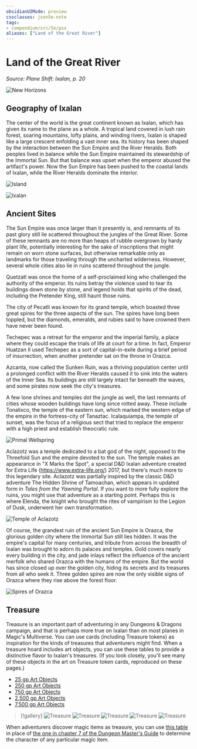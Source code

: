 ```yaml
---
obsidianUIMode: preview
cssclasses: json5e-note
tags:
- compendium/src/5e/psx
aliases: ["Land of the Great River"]
---
```

# Land of the Great River
*Source: Plane Shift: Ixalan, p. 20* 

![New Horizons](https://raw.githubusercontent.com/5etools-mirror-3/5etools-img/main/book/PSX/014.webp#center)

## Geography of Ixalan

The center of the world is the great continent known as Ixalan, which has given its name to the plane as a whole. A tropical land covered in lush rain forest, soaring mountains, lofty plains, and winding rivers, Ixalan is shaped like a large crescent enfolding a vast inner sea. Its history has been shaped by the interaction between the Sun Empire and the River Heralds. Both peoples lived in balance while the Sun Empire maintained its stewardship of the Immortal Sun. But that balance was upset when the emperor abused the artifact's power. Now the Sun Empire has been pushed to the coastal lands of Ixalan, while the River Heralds dominate the interior.

![Island](https://raw.githubusercontent.com/5etools-mirror-3/5etools-img/main/book/PSX/015.webp#center)

![Ixalan](https://raw.githubusercontent.com/5etools-mirror-3/5etools-img/main/book/PSX/016.webp#center)

## Ancient Sites

The Sun Empire was once larger than it presently is, and remnants of its past glory still lie scattered throughout the jungles of the Great River. Some of these remnants are no more than heaps of rubble overgrown by hardy plant life, potentially interesting for the sake of inscriptions that might remain on worn stone surfaces, but otherwise remarkable only as landmarks for those traveling through the uncharted wilderness. However, several whole cities also lie in ruins scattered throughout the jungle.

Quetzatl was once the home of a self-proclaimed king who challenged the authority of the emperor. Its ruins betray the violence used to tear its buildings down stone by stone, and legend holds that spirits of the dead, including the Pretender King, still haunt those ruins.

The city of Pecatli was known for its grand temple, which boasted three great spires for the three aspects of the sun. The spires have long been toppled, but the diamonds, emeralds, and rubies said to have crowned them have never been found.

Techepec was a retreat for the emperor and the imperial family, a place where they could escape the trials of life at court for a time. In fact, Emperor Huatzan II used Techepec as a sort of capital-in-exile during a brief period of insurrection, when another pretender sat on the throne in Orazca.

Azcanta, now called the Sunken Ruin, was a thriving population center until a prolonged conflict with the River Heralds caused it to sink into the waters of the Inner Sea. Its buildings are still largely intact far beneath the waves, and some pirates now seek the city's treasures.

A few lone shrines and temples dot the jungle as well, the last remnants of cities whose wooden buildings have long since rotted away. These include Tonalixco, the temple of the eastern sun, which marked the western edge of the empire in the fortress-city of Tanaztac. Icalaquiampa, the temple of sunset, was the focus of a religious sect that tried to replace the emperor with a high priest and establish theocratic rule.

![Primal Wellspring](https://raw.githubusercontent.com/5etools-mirror-3/5etools-img/main/book/PSX/017.webp#center)

Aclazotz was a temple dedicated to a bat god of the night, opposed to the Threefold Sun and the empire devoted to the sun. The temple makes an appearance in "X Marks the Spot", a special D&D Ixalan adventure created for Extra Life (https://www.extra-life.org/) 2017, but there's much more to this legendary site. Aclazotz was partially inspired by the classic D&D adventure The Hidden Shrine of Tamoachan, which appears in updated form in *Tales from the Yawning Portal*. If you want to more fully explore the ruins, you might use that adventure as a starting point. Perhaps this is where Elenda, the knight who brought the rites of vampirism to the Legion of Dusk, underwent her own transformation.

![Temple of Aclazotz](https://raw.githubusercontent.com/5etools-mirror-3/5etools-img/main/book/PSX/018.webp#center)

Of course, the grandest ruin of the ancient Sun Empire is Orazca, the glorious golden city where the Immortal Sun still lies hidden. It was the empire's capital for many centuries, and tribute from across the breadth of Ixalan was brought to adorn its palaces and temples. Gold covers nearly every building in the city, and jade inlays reflect the influence of the ancient merfolk who shared Orazca with the humans of the empire. But the world has since closed up over the golden city, hiding its secrets and its treasures from all who seek it. Three golden spires are now the only visible signs of Orazca where they rise above the forest floor.

![Spires of Orazca](https://raw.githubusercontent.com/5etools-mirror-3/5etools-img/main/book/PSX/019.webp#center)

## Treasure

Treasure is an important part of adventuring in any Dungeons & Dragons campaign, and that is perhaps more true on Ixalan than on most planes in Magic's Multiverse. You can use cards (including Treasure tokens) as inspiration for the kinds of treasures that adventurers might find. When a treasure hoard includes art objects, you can use these tables to provide a distinctive flavor to Ixalan's treasures. (If you look closely, you'll see many of these objects in the art on Treasure token cards, reproduced on these pages.)

- [25 gp Art Objects](Mechanics/tables/25-gp-art-objects-psx.md)  
- [250 gp Art Objects](Mechanics/tables/250-gp-art-objects-psx.md)  
- [750 gp Art Objects](Mechanics/tables/750-gp-art-objects-psx.md)  
- [2,500 gp Art Objects](Mechanics/tables/2500-gp-art-objects-psx.md)  
- [7,500 gp Art Objects](Mechanics/tables/7500-gp-art-objects-psx.md)  

> [!gallery]
> ![Treasure](https://raw.githubusercontent.com/5etools-mirror-3/5etools-img/main/book/PSX/020.webp#gallery)
> ![Treasure](https://raw.githubusercontent.com/5etools-mirror-3/5etools-img/main/book/PSX/021.webp#gallery)
> ![Treasure](https://raw.githubusercontent.com/5etools-mirror-3/5etools-img/main/book/PSX/022.webp#gallery)
> ![Treasure](https://raw.githubusercontent.com/5etools-mirror-3/5etools-img/main/book/PSX/023.webp#gallery)
> ![Treasure](https://raw.githubusercontent.com/5etools-mirror-3/5etools-img/main/book/PSX/024.webp#gallery)

When adventurers discover magic items as treasure, you can use [this table](Mechanics/tables/who-created-it-or-was-intended-to-use-it-psx.md) in place of [the one in chapter 7 of the Dungeon Master's Guide](Mechanics/tables/special-features-who-created-it-or-was-intended-to-use-it.md) to determine the character of any particular magic item.